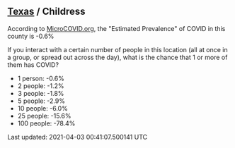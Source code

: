 
## [Texas](/united-states/texas) / Childress

According to [MicroCOVID.org](http://microcovid.org),
the "Estimated Prevalence" of COVID in this county is -0.6%

If you interact with a certain number of people in this location
(all at once in a group, or spread out across the day), what is the chance that
1 or more of them has COVID?

- 1 person: -0.6%
- 2 people: -1.2%
- 3 people: -1.8%
- 5 people: -2.9%
- 10 people: -6.0%
- 25 people: -15.6%
- 100 people: -78.4%

Last updated: 2021-04-03 00:41:07.500141 UTC
